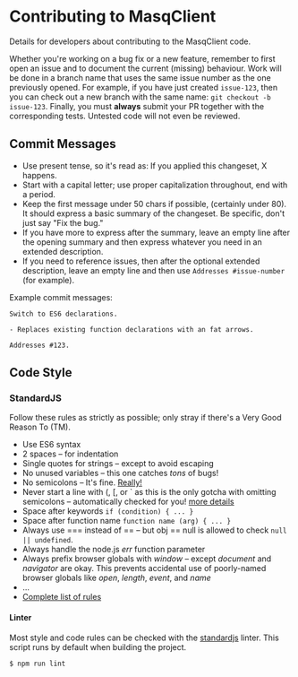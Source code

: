 # Contributing to MasqClient

Details for developers about contributing to the MasqClient code.


Whether you're working on a bug fix or a new feature, remember to first open an issue and to document the current (missing) behaviour. Work will be done in a branch name that uses the same issue number as the one previously opened. For example, if you have just created `issue-123`, then you can check out a new branch with the same name: `git checkout -b issue-123`. Finally, you must **always** submit your PR together with the corresponding tests. Untested code will not even be reviewed.


## Commit Messages

* Use present tense, so it's read as: If you applied this changeset, X happens.
* Start with a capital letter; use proper capitalization throughout, end with a period.
* Keep the first message under 50 chars if possible, (certainly under 80). It should express a basic summary of the changeset. Be specific, don't just say "Fix the bug."
* If you have more to express after the summary, leave an empty line after the opening summary and then express whatever you need in an extended description.
* If you need to reference issues, then after the optional extended description, leave an empty line and then use `Addresses #issue-number` (for example).

Example commit messages:

```
Switch to ES6 declarations.

- Replaces existing function declarations with an fat arrows.

Addresses #123.
```

## Code Style

### StandardJS

Follow these rules as strictly as possible; only stray if there's a Very Good
Reason To (TM).

* Use ES6 syntax
* 2 spaces – for indentation
* Single quotes for strings – except to avoid escaping
* No unused variables – this one catches *tons* of bugs!
* No semicolons – It's fine. [Really!](http://blog.izs.me/post/2353458699/an-open-letter-to-javascript-leaders-regarding)
* Never start a line with (, [, or ` as this is the only gotcha with omitting semicolons – automatically checked for you! [more details](https://standardjs.com/rules-en.html#semicolons)
* Space after keywords `if (condition) { ... }`
* Space after function name `function name (arg) { ... }`
* Always use === instead of == – but obj == null is allowed to check `null || undefined`.
* Always handle the node.js *err* function parameter
* Always prefix browser globals with *window* – except *document* and *navigator* are okay. This prevents accidental use of poorly-named browser globals like *open*, *length*, *event*, and *name*
* ...
* [Complete list of rules](https://standardjs.com/rules-en.html#javascript-standard-style)


#### Linter

Most style and code rules can be checked with the [standardjs](https://standardjs.com/) linter. This script runs by default when building the project.

    $ npm run lint

